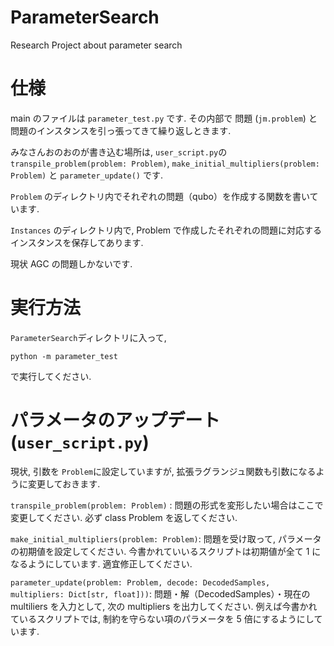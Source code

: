 # ParameterSearch

Research Project about parameter search

# 仕様

main のファイルは `parameter_test.py` です. その内部で 問題 (`jm.problem`) と 問題のインスタンスを引っ張ってきて繰り返しときます.

みなさんおのおのが書き込む場所は, `user_script.py`の`transpile_problem(problem: Problem)`, `make_initial_multipliers(problem: Problem)` と `parameter_update()` です.

`Problem` のディレクトリ内でそれぞれの問題（qubo）を作成する関数を書いています.

`Instances` のディレクトリ内で, Problem で作成したそれぞれの問題に対応するインスタンスを保存してあります.

現状 AGC の問題しかないです.

# 実行方法

`ParameterSearch`ディレクトリに入って,

```
python -m parameter_test
```

で実行してください.

# パラメータのアップデート (`user_script.py`)

現状, 引数を `Problem`に設定していますが, 拡張ラグランジュ関数も引数になるように変更しておきます.

`transpile_problem(problem: Problem)` : 問題の形式を変形したい場合はここで変更してください. 必ず class Problem を返してください.

`make_initial_multipliers(problem: Problem)`: 問題を受け取って, パラメータの初期値を設定してください. 今書かれていいるスクリプトは初期値が全て 1 になるようにしています. 適宜修正してください.

`parameter_update(problem: Problem, decode: DecodedSamples, multipliers: Dict[str, float]))`: 問題・解（DecodedSamples）・現在の multiliers を入力として, 次の multipliers を出力してください. 例えば今書かれているスクリプトでは, 制約を守らない項のパラメータを 5 倍にするようにしています.
